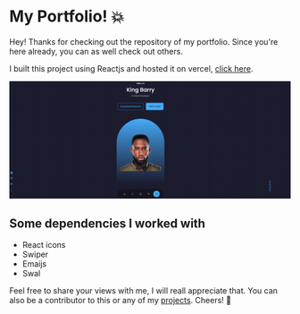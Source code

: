 # My Portfolio! :boom:
<!-- 🔥 -->

Hey! Thanks for checking out the repository of my portfolio. Since you're here already, you can as well check out others.

I built this project using Reactjs and hosted it on vercel, [click here](https://kingbee.vercel.app).

![My Portfolio](myportfolio.jpg)

## Some dependencies I worked with
* React icons
* Swiper
* Emaijs
* Swal

Feel free to share your views with me, I will reall appreciate that.  You can also be a contributor to this or any of my [projects](https://github.com/kingbee1?tab=repositories). Cheers! :beers: